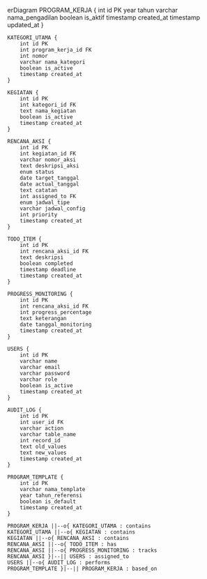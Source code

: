 erDiagram
    PROGRAM_KERJA {
        int id PK
        year tahun
        varchar nama_pengadilan
        boolean is_aktif
        timestamp created_at
        timestamp updated_at
    }
    
    KATEGORI_UTAMA {
        int id PK
        int program_kerja_id FK
        int nomor
        varchar nama_kategori
        boolean is_active
        timestamp created_at
    }
    
    KEGIATAN {
        int id PK
        int kategori_id FK
        text nama_kegiatan
        boolean is_active
        timestamp created_at
    }
    
    RENCANA_AKSI {
        int id PK
        int kegiatan_id FK
        varchar nomor_aksi
        text deskripsi_aksi
        enum status
        date target_tanggal
        date actual_tanggal
        text catatan
        int assigned_to FK
        enum jadwal_tipe
        varchar jadwal_config
        int priority
        timestamp created_at
    }
    
    TODO_ITEM {
        int id PK
        int rencana_aksi_id FK
        text deskripsi
        boolean completed
        timestamp deadline
        timestamp created_at
    }
    
    PROGRESS_MONITORING {
        int id PK
        int rencana_aksi_id FK
        int progress_percentage
        text keterangan
        date tanggal_monitoring
        timestamp created_at
    }
    
    USERS {
        int id PK
        varchar name
        varchar email
        varchar password
        varchar role
        boolean is_active
        timestamp created_at
    }
    
    AUDIT_LOG {
        int id PK
        int user_id FK
        varchar action
        varchar table_name
        int record_id
        text old_values
        text new_values
        timestamp created_at
    }
    
    PROGRAM_TEMPLATE {
        int id PK
        varchar nama_template
        year tahun_referensi
        boolean is_default
        timestamp created_at
    }
    
    PROGRAM_KERJA ||--o{ KATEGORI_UTAMA : contains
    KATEGORI_UTAMA ||--o{ KEGIATAN : contains
    KEGIATAN ||--o{ RENCANA_AKSI : contains
    RENCANA_AKSI ||--o{ TODO_ITEM : has
    RENCANA_AKSI ||--o{ PROGRESS_MONITORING : tracks
    RENCANA_AKSI }|--|| USERS : assigned_to
    USERS ||--o{ AUDIT_LOG : performs
    PROGRAM_TEMPLATE }|--|| PROGRAM_KERJA : based_on